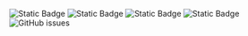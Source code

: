 ![Static Badge](https://img.shields.io/badge/blacklists-60-000000) ![Static Badge](https://img.shields.io/badge/blacklisted-2682860-cc0000) ![Static Badge](https://img.shields.io/badge/whitelisted-2244-00CC00) ![Static Badge](https://img.shields.io/badge/streaming_blacklist-28107-000000) ![GitHub issues](https://img.shields.io/github/issues/fabriziosalmi/blacklists)
